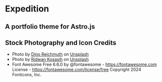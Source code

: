 # Expedition

## A portfolio theme for Astro.js

## Stock Photography and Icon Credits

- Photo by [Dino Reichmuth](https://unsplash.com/@dinoreichmuth?utm_content=creditCopyText&utm_medium=referral&utm_source=unsplash) on [Unsplash](https://unsplash.com/photos/yellow-volkswagen-van-on-road-A5rCN8626Ck?utm_content=creditCopyText&utm_medium=referral&utm_source=unsplash)
- Photo by [Ridwan Kosasih](https://unsplash.com/@uwansays?utm_content=creditCopyText&utm_medium=referral&utm_source=unsplash) on [Unsplash](https://unsplash.com/photos/two-blue-and-yellow-dome-tents-on-ground-near-mountain-with-smoke-vXzSkC3-n5I?utm_content=creditCopyText&utm_medium=referral&utm_source=unsplash)
- Font Awesome Free 6.6.0 by @fontawesome - https://fontawesome.com License - https://fontawesome.com/license/free Copyright 2024 Fonticons, Inc.
